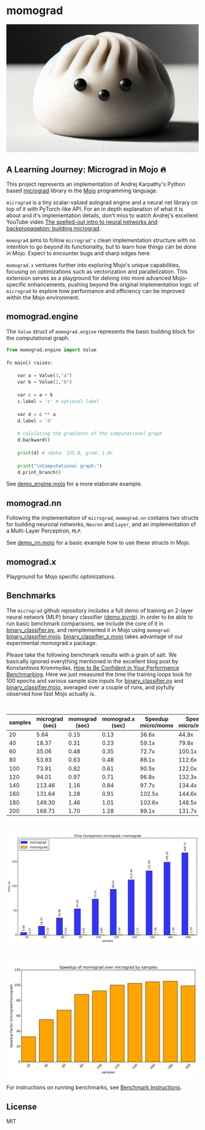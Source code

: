 # momograd

![''](/imgs/momograd.jpg)

## A Learning Journey: Micrograd in Mojo 🔥

This project represents an implementation of Andrej Karpathy's  Python based [micrograd](https://github.com/karpathy/micrograd) library in the [Mojo](https://docs.modular.com/mojo) programming language.

`micrograd` is a tiny scalar-valued autograd engine and a neural net library on top of it with PyTorch-like API. For an in depth explanation of what it is about and it's implementation details, don't miss to watch Andrej's excellent YouTube video [The spelled-out intro to neural networks and backpropagation: building micrograd](https://www.youtube.com/watch?v=VMj-3S1tku0).

 `momograd` aims to follow `micrograd's` clean implementation structure with no intention to go beyond its functionality, but to learn how things can be done in Mojo. Expect to encounter bugs and sharp edges here.

 `momograd.x` ventures further into exploring Mojo's unique capabilities, focusing on optimizations such as vectorization and parallelization. This extension serves as a playground for delving into more advanced Mojo-specific enhancements, pushing beyond the original implementation logic of `micrograd` to explore how performance and efficiency can be improved within the Mojo environment.

## momograd.engine

The `Value` struct of `momograd.engine` represents the basic building block for the computational graph.

``` python
from momograd.engine import Value

fn main() raises:

    var a = Value(3,"a")
    var b = Value(2,"b")
    
    var c = a + b
    c.label = 'c' # optional label 

    var d = c ** a
    d.label = 'd'

    # calulating the gradients of the computational graph
    d.backward()

    print(d) # <data: 125.0, grad: 1.0>

    print("\nComputational graph:")
    d.print_branch() 
```

See [demo_engine.mojo](https://github.com/dorjeduck/momograd/blob/main/demo_engine.mojo) for a more elaborate example.

## momograd.nn

Following the implementation of `micrograd`, `momograd.nn` contains two structs for building neuronal networks, `Neuron` and `Layer`, and an implementation of a Multi-Layer Perceptron, `MLP`.

See [demo_nn.mojo](https://github.com/dorjeduck/momograd/blob/main/demo_nn.mojo) for a basic example how to use these structs in Mojo.

## momograd.x

Playground for Mojo specific optimizations.

## Benchmarks

The `micrograd` github repository includes a full demo of training an 2-layer neural network (MLP) binary classifier
([demo.ipynb](https://github.com/karpathy/micrograd/blob/master/demo.ipynb)). In order to be able to run basic benchmark comparisons, we include the core of it in [binary_classifier.py](https://github.com/dorjeduck/momograd/blob/main/binary_classifier.py), and reimplemented it in Mojo using `momograd`: [binary_classifier.mojo](https://github.com/dorjeduck/momograd/blob/main/binary_classifier.mojo).
[binary_classifier_x.mojo](https://github.com/dorjeduck/momograd/blob/main/binary_classifier_x.mojo) takes advantage of our experimental momograd.x package. 

Please take the following benchmark results with a grain of salt. We basically ignored everything mentioned in the excellent blog post by Konstantinos Krommydas, [How to Be Confident in Your Performance Benchmarking](https://www.modular.com/blog/how-to-be-confident-in-your-performance-benchmarking). Here we just measured the time the training loops took for 100 epochs and various sample size inputs for [binary_classifier.py](https://github.com/dorjeduck/momograd/blob/main/binary_classifier.py) and [binary_classifier.mojo](https://github.com/dorjeduck/momograd/blob/main/binary_classifier.mojo), averaged over a couple of runs, and joyfully observed how fast Mojo actually is.

&nbsp;

<div align="center">

| samples| micrograd (sec) | momograd (sec) | momograd.x (sec) | Speedup micro/momo | Speedup micro/momo.x | Speedup momo/momo.x |
| --- | --- |---| --- | --- | ---| --- |
| 20 | 5.64 | 0.15 | 0.13 | 36.6x | 44.9x | 1.2x |
| 40 | 18.37 | 0.31 | 0.23 | 59.1x | 79.8x | 1.3x |
| 60 | 35.06 | 0.48 | 0.35 | 72.7x | 100.1x | 1.4x |
| 80 | 53.93 | 0.63 | 0.48 | 86.1x | 112.6x | 1.3x |
| 100 | 73.91 | 0.82 | 0.61 | 90.5x | 122.0x | 1.3x |
| 120 | 94.01 | 0.97 | 0.71 | 96.8x | 132.3x | 1.4x |
| 140 | 113.46 | 1.16 | 0.84 | 97.7x | 134.4x | 1.4x |
| 160 | 131.64 | 1.28 | 0.91 | 102.5x | 144.6x | 1.4x |
| 180 | 149.30 | 1.46 | 1.01 | 102.6x | 148.5x | 1.4x |
| 200 | 168.71 | 1.70 | 1.28 | 99.1x | 131.7x | 1.3x |

&nbsp;

![''](/imgs/chart_time_comparison.png)

&nbsp;

![''](/imgs/chart_speedup_comparison.png)

</div>

For instructions on running benchmarks, see [Benchmark Instructions](benchmarks/BENCHMARK_INSTRUCTIONS.md).

## License

MIT
